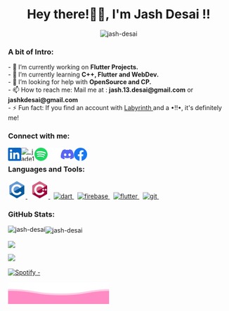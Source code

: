<h1 align="middle"> Hey there!👋🏻, I'm Jash Desai !! </h1>

<p align="middle"> <img src="https://komarev.com/ghpvc/?username=jash-desai&label=Profile%20views&color=ff4da6&style=plastic" alt="jash-desai" /> </p>
<h3> A bit of Intro: </h3>
- 🔭 I’m currently working on <b>Flutter Projects.</b> </br>
- 🌱 I’m currently learning <b>C++, Flutter and WebDev.</b></br>
- 🤔 I’m looking for help with <b>OpenSource and CP.</b></br>
- 📫 How to reach me: Mail me at : <b>jash.13.desai@gmail.com</b> or <b>jashkdesai@gmail.com</b></br>
- ⚡ Fun fact: If you find an account with <a href ="https://raw.githubusercontent.com/jash-desai/jash-desai/main/Labyrinth.jpeg" />Labyrinth </a> and a •!!•, it's definitely me!</br>
<!-- - 👯 I’m looking to collaborate on 
<!-- - 💬 Ask me about -->

<h3> Connect with me: </h3>
<a href="https://www.linkedin.com/in/jade13/">
  <img align="left" alt="LinkedIn" width="30px" src="https://raw.githubusercontent.com/jash-desai/jash-desai/main/assets/linkedin.svg" />
</a>
<a href="https://instagram.com/_jade13._" target="blank">
 <img align="left" src="https://raw.githubusercontent.com/rahuldkjain/github-profile-readme-generator/22064237dce9d9052582c108ace3c161b646dfd9/src/images/icons/Social/instagram.svg" alt="_jade13._" height="30" width="30" />
</a>
<a href="https://open.spotify.com/user/vvghoq1frj9jgqpgne20hkoo9">
  <img align="left" alt="Spotify" width="30px" src="https://raw.githubusercontent.com/jash-desai/jash-desai/main/assets/spotify.svg" />
</a>
<a href="https://github.com/jash-desai">
  <img align="left" alt="GitHub" width="30px" src="https://raw.githubusercontent.com/jash-desai/jash-desai/main/assets/github.svg" />
</a>
<a href="http://discordapp.com/users/776025704818671637">
  <img align="left" alt="Discord" width="30px" src="https://raw.githubusercontent.com/jash-desai/jash-desai/main/assets/discord.svg" />
</a>
<a href="https://www.facebook.com/jash.x.desai.13/">
  <img align="left" alt="Facebook" width="30px" src="https://raw.githubusercontent.com/jash-desai/jash-desai/main/assets/facebook.svg" />
</a>
</br>
 
<h3>Languages and Tools:</h3>

<a href="https://www.cprogramming.com/" target="_blank"> <img src="https://raw.githubusercontent.com/devicons/devicon/master/icons/c/c-original.svg" alt="c" width="40" height="40"/> </a> &nbsp;
<a href="https://www.w3schools.com/cpp/" target="_blank"> <img src="https://raw.githubusercontent.com/devicons/devicon/master/icons/cplusplus/cplusplus-original.svg" alt="cplusplus" width="40" height="40"/> </a>  &nbsp;
<a href="https://dart.dev" target="_blank"> <img src="https://www.vectorlogo.zone/logos/dartlang/dartlang-icon.svg" alt="dart" width="40" height="40"/> </a>  &nbsp;
<a href="https://firebase.google.com/" target="_blank"> <img src="https://www.vectorlogo.zone/logos/firebase/firebase-icon.svg" alt="firebase" width="40" height="40"/> </a>  &nbsp;
<a href="https://flutter.dev" target="_blank"> <img src="https://www.vectorlogo.zone/logos/flutterio/flutterio-icon.svg" alt="flutter" width="40" height="40"/> </a>  &nbsp;
<a href="https://git-scm.com/" target="_blank"> <img src="https://www.vectorlogo.zone/logos/git-scm/git-scm-icon.svg" alt="git" width="40" height="40"/> </a>  &nbsp;

 
 <h3>GitHub Stats:</h3>
 <img align="left" src="https://github-readme-stats.vercel.app/api/top-langs?username=jash-desai&show_icons=true&theme=dracula&hide_border=true&disable_animations =false&locale=en" alt="jash-desai" /> 
 
 <img align="center" src="https://github-readme-stats.vercel.app/api?username=jash-desai&show_icons=true&theme=dracula&hide_border=true&disable_animations =false&locale=en" alt="jash-desai" />
 
<p><img align="center" src="https://github-profile-trophy.vercel.app/?username=jash-desai&theme=dracula&row=1&column=5&margin-w=5&no-bg=false&no-frame=true"/></p>

<p><img src = "https://github-readme-streak-stats.herokuapp.com?user=jash-desai&theme=dracula&hide_border=true"></p>

 [![Spotify -](https://spotify-github-profile.vercel.app/api/view?uid=vvghoq1frj9jgqpgne20hkoo9&cover_image=true&theme=novatorem)](https://open.spotify.com/user/vvghoq1frj9jgqpgne20hkoo9)

<!-- [<p>&nbsp;<img align="center" src="https://github-readme-stats.vercel.app/api/pin?username=jash-desai&theme=dracula&hide_border=true&disable_animations=false&repo=jash-desai" alt="jash-desai" /></p>](github.com/jash-desai/jash-desai) -->

<!-- <h3>Programmer's Quote of the Day:</h3>
[![A bit of quotes](https://quotes-github-readme.vercel.app/api?type=horizontal)](https://github.com/piyushsuthar/github-readme-quotes)
 -->

<img align="middle" src = "https://raw.githubusercontent.com/jash-desai/jash-desai/main/bottom-footer.svg">
<!-- ![header](https://capsule-render.vercel.app/api?type=wave&color=ff4da6&height=300&section=footer&text=See%20You%20Later!&fontSize=90) -->
</br>
